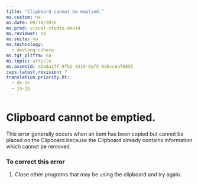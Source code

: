 ```yaml
---
title: "Clipboard cannot be emptied."
ms.custom: na
ms.date: 09/18/2016
ms.prod: visual-studio-dev14
ms.reviewer: na
ms.suite: na
ms.technology: 
  - devlang-csharp
ms.tgt_pltfrm: na
ms.topic: article
ms.assetid: a1a8a2ff-9fb2-4319-8af5-0d6cc6af6855
caps.latest.revision: 7
translation.priority.ht: 
  - de-de
  - ja-jp
---
```

# Clipboard cannot be emptied.
This error generally occurs when an item has been copied but cannot be placed on the Clipboard because the Clipboard already contains information which cannot be removed.  
  
### To correct this error  
  
1.  Close other programs that may be using the clipboard and try again.